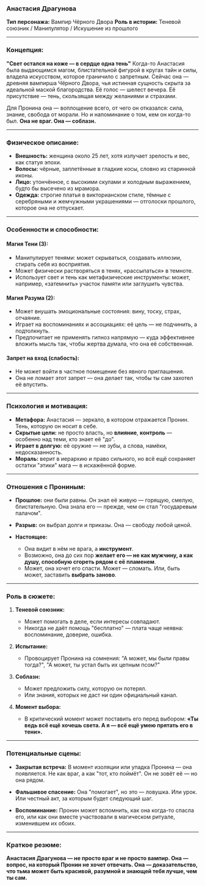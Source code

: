 ### **Анастасия Драгунова**

**Тип персонажа:** Вампир Чёрного Двора
**Роль в истории:** Теневой союзник / Манипулятор / Искушение из прошлого

---

### **Концепция:**

**"Свет остался на коже — в сердце одна тень"**
Когда-то Анастасия была выдающимся магом, блистательной фигурой в кругах тайн и силы, владела искусством, которое граничило с запретным. Сейчас она — древняя вампирша Чёрного Двора, чья истинная сущность скрыта за идеальной маской благородства. Её голос — шелест вечера. Её присутствие — тень, скользящая между желаниями и страхами.

Для Пронина она — воплощение всего, от чего он отказался: сила, знание, свобода от морали. Но и напоминание о том, кем он когда-то был.
**Она не враг. Она — соблазн.**

---

### **Физическое описание:**

* **Внешность:** женщина около 25 лет, хотя излучает зрелость и вес, как статуя эпохи.
* **Волосы:** чёрные, заплетённые в гладкие косы, словно из старинной иконы.
* **Лицо:** утончённое, с высокими скулами и холодным выражением, будто бы высечено из мрамора.
* **Одежда:** строгие платья в викторианском стиле, тёмные с серебряными и жемчужными украшениями — отголоски прошлого, которое она не отпускает.

---

### **Особенности и способности:**

#### **Магия Тени (3):**

* Манипулирует тенями: может скрываться, создавать иллюзии, стирать себя из восприятия.
* Может физически растворяться в тенях, «рассыпаться» в темноте.
* Использует свет и тень как метафизические инструменты: может, например, «затемнить» участок памяти или заглушить чувства.

#### **Магия Разума (2):**

* Может внушать эмоциональные состояния: вину, тоску, страх, отчаяние.
* Играет на воспоминаниях и ассоциациях: её цель — не подчинить, а подтолкнуть.
* Предпочитает не применять гипноз напрямую — куда эффективнее вложить мысль так, чтобы жертва думала, что она её собственная.

#### **Запрет на вход (слабость):**

* Не может войти в частное помещение без явного приглашения.
* Она не ломает этот запрет — она делает так, чтобы ты сам захотел её впустить.

---

### **Психология и мотивация:**

* **Метафора:** Анастасия — зеркало, в котором отражается Пронин. Тень, которую он носит в себе.
* **Скрытые цели:** не просто власть, но **влияние**, **контроль** — особенно над теми, кто знает её "до".
* **Играет в долгую:** её оружие — не зубы, а слова, намёки, недосказанность.
* **Мораль:** верит в иерархию и право сильного, но всё ещё сохраняет остатки "этики" мага — в искажённой форме.

---

### **Отношения с Прониным:**

* **Прошлое:** они были равны. Он знал её живую — горящую, смелую, блистательную. Она знала его — прежде, чем он стал "государевым палачом".
* **Разрыв:** он выбрал долги и приказы. Она — свободу любой ценой.
* **Настоящее:**

  * Она видит в нём не врага, а **инструмент**.
  * Возможно, она до сих пор **желает его — не как мужчину, а как душу, способную сгореть рядом с её пламенем**.
  * Может, она хочет его спасти. Может — сломать. Или, быть может, заставить **выбрать заново**.

---

### **Роль в сюжете:**

1. **Теневой союзник:**

   * Может помогать в деле, если интересы совпадают.
   * Никогда не даёт помощь "бесплатно" — плата чаще неявна: воспоминание, доверие, ошибка.

2. **Испытание:**

   * Провоцирует Пронина на сомнения: "А может, мы были правы тогда?", "А может, ты устал быть их цепным псом?"

3. **Соблазн:**

   * Может предложить силу, которую он потерял.
   * Или знания, которых не даст ни один официальный канал.

4. **Момент выбора:**

   * В критический момент может поставить его перед выбором:
     **«Ты ведь всё ещё хочешь света. А я — всё ещё умею прятать его в тени».**

---

### **Потенциальные сцены:**

* **Закрытая встреча:**
  В момент изоляции или упадка Пронина — она появляется. Не как враг, а как "тот, кто поймёт". Он не зовёт её — но она рядом.

* **Фальшивое спасение:**
  Она "помогает", но это — ловушка. Или урок. Или честный акт, за которым будет следующий шаг.

* **Воспоминание:**
  Пронин может вспомнить, как она когда-то спасла его, или как они вместе участвовали в магическом ритуале, изменившем их обоих.

---

### **Краткое резюме:**

**Анастасия Драгунова — не просто враг и не просто вампир. Она — вопрос, на который Пронин не хочет отвечать. Она — доказательство, что тьма может быть красивой, разумной и знающей тебя лучше, чем ты сам.**
